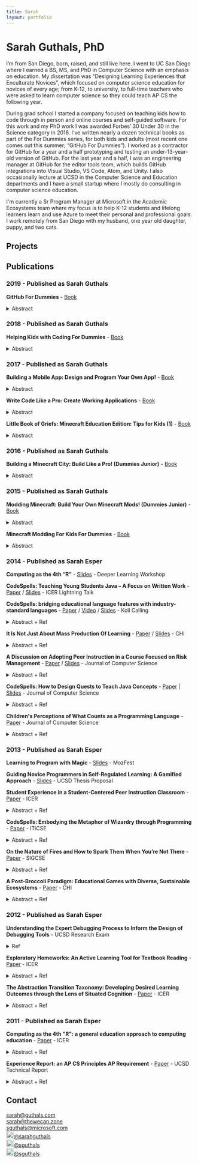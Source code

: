 ```yaml
---
title: Sarah
layout: portfolio
---
```


# Sarah Guthals, PhD

I’m from San Diego, born, raised, and still live here. I went to UC San Diego where I earned a BS, MS, and PhD in Computer Science with an emphasis on education. My dissertation was “Designing Learning Experiences that Enculturate Novices”, which focused on computer science education for novices of every age; from K-12, to university, to full-time teachers who were asked to learn computer science so they could teach AP CS the following year. 

During grad school I started a company focused on teaching kids how to code through in person and online courses and self-guided software. For this work and my PhD work I was awarded Forbes’ 30 Under 30 in the Science category in 2016. I’ve written nearly a dozen technical books as part of the For Dummies series, for both kids and adults (most recent one comes out this summer; “GitHub For Dummies”). I worked as a contractor for GitHub for a year and a half prototyping and testing an under-13-year-old version of GitHub. For the last year and a half, I was an engineering manager at GitHub for the editor tools team, which builds GitHub integrations into Visual Studio, VS Code, Atom, and Unity. I also occasionally lecture at UCSD in the Computer Science and Education departments and I have a small startup where I mostly do consulting in computer science education. 

I'm currently a Sr Program Manager at Microsoft in the Academic Ecosystems team where my focus is to help K-12 students and lifelong learners learn and use Azure to meet their personal and professional goals. I work remotely from San Diego with my husband, one year old daughter, puppy, and two cats.

## Projects

## Publications
### 2019 - Published as Sarah Guthals
**GitHub For Dummies** - [Book](https://www.amazon.com/GitHub-Dummies-Guthals/dp/1119572673/)
<details><summary>Abstract</summary>
Code collaboratively with GitHub

Once you’ve learned the basics of coding the next step is to start sharing your expertise, learning from other coding pros, or working as a collaborative member of development teams. GitHub is the go-to community for facilitating coding collaboration, and GitHub For Dummies is the next step on your journey as a developer.

Written by a GitHub engineer, this book is packed with insight on how GitHub works and how you can use it to become a more effective, efficient, and valuable member of any collaborative programming team.

Store and share your work online with GitHub
Collaborate with others on your team or across the international coding community
Embrace open-source values and processes
Establish yourself as a valuable member of the GitHub community
From setting up GitHub on your desktop and launching your first project to cloning repositories, finding useful apps on the marketplace, and improving workflow, GitHub For Dummies covers the essentials the novice programmer needs to enhance collaboration and teamwork with this industry-standard tool.
</details>

### 2018 - Published as Sarah Guthals
**Helping Kids with Coding For Dummies** - [Book](https://www.amazon.com/Helping-Coding-Dummies-Camille-McCue-ebook/dp/B07CF86KRL/ref=sr_1_4?ie=UTF8&qid=1541355069&sr=8-4)
<details><summary>Abstract</summary>
Help for grown-ups new to coding

Getting a jump on learning how coding makes technology work is essential to prepare kids for the future. Unfortunately, many parents, teachers, and mentors didn't learn the unique logic and language of coding in school. Helping Kids with Coding For Dummies comes to the rescue. It breaks beginning coding into easy-to-understand language so you can help a child with coding homework, supplement an existing coding curriculum, or have fun learning with your favorite kid.

The demand to have younger students learn coding has increased in recent years as the demand for trained coders has far exceeded the supply of coders. Luckily, this fun and accessible book makes it a snap to learn the skills necessary to help youngsters develop into proud, capable coders!

Help with coding homework or enhance a coding curriculum

Get familiar with coding logic and how to de-bug programs

Complete small projects as you learn coding language

Apply math skills to coding

If you’re a parent, teacher, or mentor eager to help 8 to 14 year olds learn to speak a coding language like a mini pro, this book makes it possible!
</details>

### 2017 - Published as Sarah Guthals
**Building a Mobile App: Design and Program Your Own App!** - [Book](https://www.amazon.com/Building-Mobile-App-Program-Dummies-ebook/dp/B073RSMYHC/ref=sr_1_1?ie=UTF8&qid=1541355453&sr=8-1)
<details><summary>Abstract</summary>
Coding is cool, and these fun projects help you get started today!

Building a Mobile App offers basic lessons in Android development, designed specifically for kids! Three fun projects walk you through basic coding skills using MIT's App Inventor—a free, online programming tool that uses a simple block style language that makes coding easy to learn. No long chapters to read, and no homework—just dive right in! You'll begin with a basic project that shows you how to make an app that works; next, you'll put those skills to work on a photo editing app that takes your skills to the next level. Finally, you'll level up one more time to become a Game Maker—that's right, you'll actually build a mobile game that you can send to your friends! Each project includes step-by-step directions and plenty of graphics to help you stay on track, and easy-to-read instructions help you complete each project frustration-free.

App building can get pretty complicated, but it doesn't have to start out that way. Start small to pick up the basics quickly, and you'll be coding in no time! This book helps you get started quickly and easily, with a focus on fun.

Build your own Android mobile apps using a free online platform!

Code everything yourself, including buttons, screens, and interactions!

Build an app that lets you draw on pictures you take!

Create a simple, interactive game you can share with your friends!

Adults all over the world turn to For Dummies books for clear instruction with a sense of humor; the Dummies Junior books bring that same "learning is fun" attitude to kids, with projects designed specifically for a kid's interests, needs, and skill level. Building a Mobile App gets kids coding quickly, with fun projects they'll be happy to show off!
</details>

**Write Code Like a Pro: Create Working Applications** - [Book](https://www.amazon.com/Write-Code-Like-Pro-Applications/dp/1119404177/ref=sr_1_6?ie=UTF8&qid=1541355069&sr=8-6)
<details><summary>Abstract</summary>
CODERS ARE ROCK STARS

Coders are the people who are building the future. You can stake your own claim on the future by learning pro coding techniques. Take a look inside to figure out how and why coders think a bit differently, the basics of building a working application with a professional coding language, and how to test your app to make sure it works. Get a jump on your future as a rock-star coder today!

See the big picture – get a grip on how pro coders start and finish a project

Know the code – get your hands on a pro coding language and put it to work

Make things happen – create a working application you can share with friends
</details>

**Little Book of Griefs: Minecraft Education Edition: Tips for Kids (1)** - [Book](https://www.amazon.com/Little-Book-Griefs-Minecraft-Education/dp/1521867844/ref=sr_1_7?ie=UTF8&qid=1541355069&sr=8-7)
<details><summary>Abstract</summary>
You can now Mod your Minecraft Education Edition! And what better way to start than to grief your new worlds?? Though when we are in our friends worlds, we want to be respectful, in our own worlds, we can grief everything we want! This book teaches you four awesome mods to write to grief. Invite your friends into your world and watch their surprise as you blow up mountains, make lava pits, and have monsters attack from all angles. Don't worry - you're still in control...or are you?
</details>

### 2016 - Published as Sarah Guthals
**Building a Minecraft City: Build Like a Pro! (Dummies Junior)** - [Book](https://www.amazon.com/Building-Minecraft-City-Dummies-Junior/dp/1119316413/ref=sr_1_1?ie=UTF8&qid=1541355371&sr=8-1&keywords=Building+a+Minecraft+City)
<details><summary>Abstract</summary>
The coolest kid-friendly Minecraft projects

If you have a Minecraft fanatic on your hands, you're about to be the most popular adult on the "block." Offering young Minecraft enthusiasts the ultimate sandbox experience, Building a Minecraft City gives kids aged 7 – 11 an outlet to enhance their love of the game and take their creative play to new heights.

Brought to you by the trusted For Dummies brand, this kid-focused book offers step-by-step instructions and simple explanations for completing projects that will teach your child invaluable new skills—all while having a ton of fun! They'll gain confidence as they design and build truly impressive Minecraft structures, and you'll delight in watching them develop and refine their problem-solving skills as they work on their own. It's a win-win!

Features a kid-friendly design that is heavy on eye-popping graphics

Focuses on three basic projects that set young readers on the road to further exploration

Boasts a small, full-color, accessible package that instills confidence in the reader

Introduces basic engineering concepts to kids in a way they can understand

Screen time can be as educational as it is fun, and this book shows your child how to approach their favorite game from a new angle to think—and do—outside the box.
</details>

### 2015 - Published as Sarah Guthals
**Modding Minecraft: Build Your Own Minecraft Mods! (Dummies Junior)** - [Book](https://www.amazon.com/Modding-Minecraft-Build-Dummies-Junior-ebook/dp/B012X605OE/ref=sr_1_2?ie=UTF8&qid=1541355213&sr=8-2&keywords=modding+minecraft+for+dummies)
<details><summary>Abstract</summary>
My kid can mod Minecraft? Oh my!

There’s no doubt about it: Minecraft has taken the world by storm. If your resident Minecraft fanatic is ready to take their experience to a new level of play, introduce them to modding! Modding allows Minecraft players to modify the game through code—giving them the ability to add a variety of gameplay changes, ranging from new blocks and items to new mechanisms to craft. It’s pretty much a Minecraft enthusiast’s dream brought to life! In Modding Minecraft, your child will be introduced to three fun and easy-to-complete projects that teach them the coding skills to make the most of their love of Minecraft.

Walking young readers through projects that outline how to create games in Minecraft for single or multiple players, this friendly and accessible guide takes the intimidation out of coding and instills confidence in children as young as seven as they complete cool coding projects to mod their favorite game. Full-color, eye-popping graphics and a short page count hold their attention while the goal-based format keeps them focused on the task at hand. Before you know it, your kid will be writing their own mods and having even more fun with Minecraft.

Kids can complete the projects on their own or alongside an adult

Introduces getting started with a single-player, single-level game

Moves readers on to multi-level game playing

Finishes with a multi-level, multi-player game based on the classic “capture the flag” game

With simple and clear instruction that your child can understand, Modding Minecraft is the perfect place for your kid to dig deep and open up a whole new world in their creative play.
</details>

**Minecraft Modding For Kids For Dummies** - [Book](https://www.amazon.com/Minecraft-Modding-Dummies-Stephen-Foster-ebook/dp/B010814NW6/ref=sr_1_1?ie=UTF8&qid=1541355236&sr=8-1&keywords=Minecraft+Modding+Dummies)
<details><summary>Abstract</summary>
Are you a Minecraft fanatic looking to mod your games? Hours of fun await! Minecraft Modding For Kids For Dummies teaches you how to mod in easy-to-do parts. Offering loads of helpful explanations and cool projects along the way, this friendly guide will have you advancing levels, keeping score, respawning players, building portals, creating an archery range—and much more—faster than you can say redstone!

There's no denying that modding is cool. After all, it allows you to alter your Minecraft gaming world to constantly keep things new and fun. While it isn't incredibly difficult to learn to mod, it does take some practice. Luckily, Minecraft Modding For Kids For Dummies is here to help you build basic coding skills to make modding your games as easy as 1-2-3!

The book is in full color and lies flat so you can look while you play

Includes lifetime access to LearnToMod software with 3 months free access to a private Minecraft server

Features larger print to make the text feel less daunting

Offers next steps you can take if you want to learn even more about modding and coding

If you're one of the millions of kids who play Minecraft every day, this hands-on guide gets you up and running fast with modding your favorite game!
</details>

### 2014 - Published as Sarah Esper
**Computing as the 4th “R”** - [Slides](https://docs.google.com/presentation/d/1bqWClY01xurmtxVeDe4HkmHfWufykarlmMhiNhWKxKs/edit#slide=id.p) - Deeper Learning Workshop

**CodeSpells: Teaching Young Students Java – A Focus on Written Work** - [Paper](https://drive.google.com/file/d/0B404RPOa1C5sVHVVcDA1X211VVk/edit) / [Slides](https://drive.google.com/file/d/0B404RPOa1C5sQmsyeW9MM0xZc2s/edit) - ICER Lightning Talk

**CodeSpells: bridging educational language features with industry-standard languages** - [Paper](https://dl.acm.org/citation.cfm?id=2674683.2674684&coll=DL&dl=ACM) / [Video](https://drive.google.com/file/d/0B9MGaL4KtkZ_WTkyOWNmMmpPamc/view) / [Slides](https://drive.google.com/file/d/0B6-b8ZnEK-l2YzRUTjZuVVBWQmc/view) - Koli Calling
<details><summary>Abstract + Ref</summary>
K-12 Computer Science Education has been an increasingly popular topic worldwide. Additionally, with K-12 standardized testing moving online, students are being required to improve their computer skills, which, among other factors, has also motivated the discussion to add computer science to the core curriculum [6, 8, 35, 22]. Educational programming languages, such as Scratch [25] and Alice [11], have a set of features that foster their use with younger students [27] such as drag-and-drop, limited API, and visual output. Given that novices can be introduced to such educational languages with a basic understanding of computer science concepts, industry-standard programming languages like Java can now be introduced to younger students.

This paper re-introduces CodeSpells [14, 13, 15], a 3D immersive video game that is unique in that it attempts to engage students in introductory computing concepts in similar ways to Scratch/Alice, but using Java, while providing them a metaphor of wizardry that attempts to mimic the culture of computer science.

CodeSpells has been shown to engage students in confidently writing Java code, but it has yet been shown to result in students being able to write Java code, or begin to become computer scientists. In this paper, we show the results of an 8-week study conducted on 55 9-10 year old students across two different schools. Throughout the study, students not only played CodeSpells, but also used a guided workbook to explore Java code outside of the CodeSpells virtual environment. Through both immersive interactions and the guided workbook, students demonstrated their understanding of introductory computing concepts and their ability to program in Java, both on the computer, and on paper.

Ref:

Sarah Esper, Stephen R. Foster, William G. Griswold, Carlos Herrera, and Wyatt Snyder. 2014. CodeSpells: bridging educational language features with industry-standard languages. In Proceedings of the 14th Koli Calling International Conference on Computing Education Research (Koli Calling '14). ACM, New York, NY, USA, 05-14. DOI=10.1145/2674683.2674684 http://doi.acm.org/10.1145/2674683.2674684
</details>

**It Is Not Just About Mass Production Of Learning** - [Paper](https://docs.google.com/viewer?a=v&pid=sites&srcid=ZGVmYXVsdGRvbWFpbnxvbmxpbmVlZHVjYXRpb253b3Jrc2hvcHxneDozYmYyODc4MWU3MWY4YjU4) / [Slides](https://docs.google.com/presentation/u/6/d/1wbc36Fxf5dqLC8_OfriIiKfVdHgARsc4XUATphosmb8/edit#slide=id.g32efc8841_056) - CHI
<details><summary>Abstract + Ref</summary>
Collaborative and community learning is well researched in traditional learning spaces. Communities of Practice and Computer Supported Collaborative Learning spaces and pedagogies support learners to experience learning through activities, personal interactions and innovative technologies. This becomes more difficult when designing learning at scale environments because these environments need to motivate learners while not being able to impart the values of the discipline through in-person interactions. In this work we introduce an alternative learning at scale environment, CodeSpells. CodeSpells is an epistemic game that attempts to motivates learners to acquire knowledge, develop skills, embrace values, identify with the discipline, and gain the ability to authentically problem solve. Through this work we will show how the theory of Epistemic Frames is critical to motivating and enculturating learners not only in our non-traditional environment, but also in more traditional MOOC-like learning at scale approaches.

Ref:

Sarah Esper, Sam R. Wood, Stephen R. Foster, Sorin Lerner, William G. Griswold, Jared J. Defigh, Ayesha Mazumdar, Carlos Herrera, Tom Lieber, Greg Ord, Wyatt Snyder. 2014. A discussion on adopting peer instruction in a course focused on risk management. CHI'14. Learning Innovations at Scale Workshop.
</details>

**A Discussion on Adopting Peer Instruction in a Course Focused on Risk Management** - [Paper](https://dl.acm.org/citation.cfm?id=2591468.2591496&coll=DL&dl=ACM) / [Slides](https://docs.google.com/presentation/d/1GiXHYIQIG451IYxbhV_RS8FnIR9t69kKqvEJaBcY8P0/edit) - Journal of Computer Science
<details><summary>Abstract + Ref</summary>
Peer Instruction (PI) has been shown to promote learning in introductory CS courses as well as upper-division courses such as architecture. A common thread among PI courses is that they focus on programs, algorithms, or equations that follow clear rules. In these courses there is usually one answer, though there may be varying approaches to finding it. An open-question in the PI research is: How could PI be incorporated in a course such as Software Engineering, where the focus is risk management and is therefore situational and dependent on personal experience and resources? This paper addresses one approach to developing PI materials for such a course. The pedagogy has been slightly modified: the instructor asks clicker questions, but then asks the students to call out suggestions for the answers. This paper describes this change and presents data from a student survey about their experiences. A call to the community is made to discuss how this and other modifications may be beneficial pedagogical changes to PI.

Ref:

Sarah Esper. 2014. A discussion on adopting peer instruction in a course focused on risk management. J. Comput. Sci. Coll. 29, 4 (April 2014), 175-182.
</details>

**CodeSpells: How to Design Quests to Teach Java Concepts** - [Paper](https://dl.acm.org/citation.cfm?id=2591468.2591490&coll=DL&dl=ACM) | [Slides](https://docs.google.com/presentation/d/1G1Awc1ul4ZrhtS_UlXJJOAZVJ-QdZNhSUWO6OKm7lso/edit) - Journal of Computer Science
<details><summary>Abstract + Ref</summary>
Serious games are a good approach to teaching computer science [7]. But there are still complications that arise, for example, no access to an instructor. This paper presents a study conducted using CodeSpells, a 3D immersive video game that aims to teach novice programmers basic Java concepts [3]. This paper specifically addresses the design of the quests in CodeSpells that provide scaffolding to support students in learning. The study analyzed how 16 students aged 8--12 understood and modified basic Java programs to complete quests. Based on game-play from an exploratory study, quests were added to engage students earlier and in more complex code edits. Both student understanding of programming and their comfort with modifying code was studied. This paper presents findings and lessons learned in quest design, and shows that quest design should set the expectation for students to engage with the code, not just use the code.

Ref:

Sarah Esper, Samantha R. Wood, Stephen R. Foster, Sorin Lerner, and William G. Griswold. 2014. Codespells: how to design quests to teach java concepts. J. Comput. Sci. Coll. 29, 4 (April 2014), 114-122.
</details>

**Children's Perceptions of What Counts as a Programming Language** - [Paper](https://dl.acm.org/citation.cfm?id=2591468.2591491&coll=DL&dl=ACM) - Journal of Computer Science
<details><summary>Abstract + Ref</summary>
An educational programming language may be more accessible, less frustrating, and more rewarding for young students. However, if a student thinks that the educational language does not constitute actual computer programming, it is hard to build interest in the subject and confidence in their programming skills. We conducted a study in a summer enrichment program for academically high-achieving students entering the sixth grade. Students were interviewed about their perception of various computer programming environments and our analysis of their reasoning helps us to better understand students' tacit assumptions about computer programming. Half of the students were selected to complete a worksheet showing the connections between the programming language Scratch, Java, C++, and Python. Using linear regression we found that there were no statistically significant differences between students who did and did not complete this worksheet in terms of confidence and perception.

Ref:

Colleen Lewis, Sarah Esper, Victor Bhattacharyya, Noelle Fa-Kaji, Neftali Dominguez, and Arielle Schlesinger. 2014. Children's perceptions of what counts as a programming language. J. Comput. Sci. Coll. 29, 4 (April 2014), 123-133.
</details>

### 2013 - Published as Sarah Esper
**Learning to Program with Magic** - [Slides](https://docs.google.com/presentation/d/1U62KA-zAklXyExzOKl8ArK5GrvaPOU2s8Y61n7m8ZfE/edit#slide=id.p13) - MozFest

**Guiding Novice Programmers in Self-Regulated Learning: A Gamified Approach** - [Slides](https://drive.google.com/drive/folders/0B404RPOa1C5seHRaSDhpRnp6YVE?usp=sharing) - UCSD Thesis Proposal

**Student Experience in a Student-Centered Peer Instruction Classroom** - [Paper](https://dl.acm.org/citation.cfm?id=2493394.2493407&coll=DL&dl=ACM) - ICER
<details><summary>Abstract + Ref</summary>
Although studies have shown Peer Instruction (PI) in computing courses to be beneficial for learning and retention, study of the student experience has been limited to attitudinal survey results. This study provides a preliminary evaluation of student experiences in a PI course -- specifically asking them to reflect on their role as a student in a PI lecture compared to a standard university lecture. Student responses to this question are first analyzed using Chi's Interactive-Constructive-Active-Passive framework which categorizes student activities by their value in a constructivist learning framework. This analysis finds that the majority of students reported activity in a PI lecture as "interactive" in contrast with "active" (e.g. taking notes) in a standard lecture. Additionally, a grounded theory open-coding analysis provides an initial examination of student perceptions of the PI lecture experience. Although students positively value learning-related aspects (feedback and increased understanding) a surprising breadth of value was noted around issues of affect and increased sense of community. In particular, these experiences invite discussion about PI and issues of STEM retention in post-secondary education.

Ref:

Beth Simon, Sarah Esper, Leo Porter, and Quintin Cutts. 2013. Student experience in a student-centered peer instruction classroom. In Proceedings of the ninth annual international ACM conference on International computing education research (ICER '13). ACM, New York, NY, USA, 129-136.
</details>

**CodeSpells: Embodying the Metaphor of Wizardry through Programming** - [Paper](https://dl.acm.org/citation.cfm?id=2462476.2465593&coll=DL&dl=ACM) - ITiCSE
<details><summary>Abstract + Ref</summary>
This paper addresses how CodeSpells uses the metaphor of wizardry, along with an embodied API to engage students in learning to program in Java. Giving novice programmers a concrete representation of code has been encouraged and shown to help students understand the concepts with more ease. There have been many attempts to improve the novice learning experience by providing: a visual programming language, a hardware component or an application that is more approachable. The benefit of this research is that students are better able to understand how abstract code effects the environment.

We build on this work through CodeSpells by immersing novices in the abstraction of code through embodiment to allow them to understand complex and abstract programming problems as if they were being affected by what they wrote. In this paper we present a new approach to novice programming environments, one that embodies the user and encourages a quick grasp of introductory concepts followed by a deep understanding through exploration.

Ref:

Sarah Esper, Stephen R. Foster, and William G. Griswold. 2013. CodeSpells: embodying the metaphor of wizardry for programming. In Proceedings of the 18th ACM conference on Innovation and technology in computer science education (ITiCSE '13). ACM, New York, NY, USA, 249-254.
</details>

**On the Nature of Fires and How to Spark Them When You’re Not There** - [Paper](https://dl.acm.org/citation.cfm?id=2445290) - SIGCSE
<details><summary>Abstract + Ref</summary>
Traditionally, computer science education research contributes new tools, techniques, and theories to improve institutionalized learning spaces e.g. classrooms. However, we take the position that the study and improvement of computer science learning spaces outside the classroom are just as important. We take a step toward illuminating the critical qualities of non-institutional computer science learning spaces by engaging in a grounded-theoretical examination of first-hand accounts of non-institutional learning. To further study the topic, we attempted to recreate (in the lab) a learning environment with many qualities that characterize non-institutional learning. To make this possible, we employed a modified version of CodeSpells -- a video game designed to teach Java programming in a way that engenders the sense of sustained, playful, creative exploration driven entirely by the learner. This study introduced 40 girls, ages 10 to 12, to programming for the first time. We use the results of both studies to develop a theoretical framework which we use to examine existing tools such as Scratch, Alice, and educational games in a new light.

Ref:

Sarah Esper, Stephen R. Foster, and William G. Griswold. 2013. On the nature of fires and how to spark them when you're not there. In Proceeding of the 44th ACM technical symposium on Computer science education (SIGCSE '13). ACM, New York, NY, USA, 305-310.  
</details>

**A Post-Broccoli Paradigm: Educational Games with Diverse, Sustainable Ecosystems** - [Paper](https://dl.acm.org/citation.cfm?id=2470654.2470669&coll=DL&dl=ACM) - CHI
<details><summary>Abstract + Ref</summary>
We investigate the unique educational benefits of 1-on-1 competitive games, arguing that such games can be just as easy to design as single-player educational games, while yielding a more diverse and sustainable learning experience. We present a study of chess and StarCraft II in order to inform the design of similar educational games and their communities. We discuss a competitive game we designed to teach Java programming. We evaluate the game by discussing its user study. Our main contributions are 1) an argument that the use of 1-on-1 competition can solve two existing problems inherent to single-player games, 2) an analysis of the features that make competitive games effective learning environments, and 3) an early but encouraging description of the emergent learning environment one can expect from designing an educational game with these features. - VIDEO

Ref:

Stephen R. Foster, Sarah Esper, and William G. Griswold. 2013. From competition to metacognition: designing diverse, sustainable educational games. In Proceedings of the SIGCHI Conference on Human Factors in Computing Systems (CHI '13). ACM, New York, NY, USA, 99-108.
</details>

### 2012 - Published as Sarah Esper
**Understanding the Expert Debugging Process to Inform the Design of Debugging Tools** - UCSD Research Exam
<details><summary>Ref</summary>
Ref:

Sarah Esper. Understanding the Expert Debugging Process to Inform the Design of Debugging Tools. UCSD. 2013.
</details>

**Exploratory Homeworks: An Active Learning Tool for Textbook Reading** - [Paper](http://dl.acm.org/citation.cfm?id=2361276.2361297&coll=DL&dl=ACM&CFID=157125212&CFTOKEN=72878032) - ICER
<details><summary>Abstract + Ref</summary>
Constructivist learning theory suggests that learners must construct their own understandings, rather than have understanding passively dumped into their brains. These findings support the US National Research Council's recommendations for the adoption of active learning pedagogies in the classroom. However, the "classroom lecture" is only one of the resources students commonly have for learning in higher education. In this paper, we present exploratory homeworks -- a tool to support active learning for teaching programming languages. By leveraging the opportunity for the student to interact with the computer/compiler, we seek to provide a model for students of how to explore and understand programming language constructs and concepts. We report on the use of 15 exploratory homework assignments used in a CS0 course with 440 students in Winter 2011. We provide a model and advice for others wishing to develop exploratory homeworks for their programming courses and present quantitative and qualitative evidence regarding students' positive valuation of the homeworks.

Ref:

Sarah Esper, Beth Simon, and Quintin Cutts. 2012. Exploratory homeworks: an active learning tool for textbook reading. In Proceedings of the ninth annual international conference on International computing education research (ICER '12). ACM, New York, NY, USA, 105-110.
</details>

**The Abstraction Transition Taxonomy: Developing Desired Learning Outcomes through the Lens of Situated Cognition** - [Paper](http://dl.acm.org/citation.cfm?id=2361276.2361290&coll=DL&dl=ACM&CFID=157125212&CFTOKEN=72878032) - ICER
<details><summary>Abstract + Ref</summary>
We report on a post-hoc analysis of introductory programming lecture materials. The purpose of this analysis is to identify what knowledge and skills we are asking students to acquire, as situated in the activity, tools, and culture of what programmers do and how they think. The specific materials analyzed are the 133 Peer Instruction questions used in lecture to support cognitive apprenticeship -- honoring the situated nature of knowledge. We propose an Abstraction Transition Taxonomy for classifying the kinds of knowing and practices we engage students in as we seek to apprentice them into the programming world. We find students are asked to answer questions expressed using three levels of abstraction: English, CS Speak, and Code. Moreover, many questions involve asking students to transition between levels of abstraction within the context of a computational problem. Finally, by applying our taxonomy in classifying a range of introductory programming exams, we find that summative assessments (including our own) tend to emphasize a small range of the skills fostered in students during the formative/apprenticeship phase.

Ref:

Quintin Cutts, Sarah Esper, Marlena Fecho, Stephen R. Foster, and Beth Simon. 2012. The abstraction transition taxonomy: developing desired learning outcomes through the lens of situated cognition. In Proceedings of the ninth annual international conference on International computing education research (ICER '12). ACM, New York, NY, USA, 63-70.
</details>

### 2011 - Published as Sarah Esper
**Computing as the 4th "R": a general education approach to computing education** - [Paper](http://dl.acm.org/citation.cfm?id=2016938&bnc=1) - ICER
<details><summary>Abstract + Ref</summary>
Computing and computation are increasingly pervading our lives, careers, and societies - a change driving interest in computing education at the secondary level. But what should define a "general education" computing course at this level? That is, what would you want every person to know, assuming they never take another computing course? We identify possible outcomes for such a course through the experience of designing and implementing a general education university course utilizing best-practice pedagogies. Though we nominally taught programming, the design of the course led students to report gaining core, transferable skills and the confidence to employ them in their future. We discuss how various aspects of the course likely contributed to these gains. Finally, we encourage the community to embrace the challenge of teaching general education computing in contrast to and in conjunction with existing curricula designed primarily to interest students in the field.

Ref: 

Quintin Cutts, Sarah Esper, and Beth Simon. 2011. Computing as the 4th "R": a general education approach to computing education. ICER 2011. ACM, New York, NY, USA, 133-138.
</details>

**Experience Report: an AP CS Principles AP Requirement** - [Paper](https://csetechrep.ucsd.edu/Dienst/UI/2.0/Describe/ncstrl.ucsd_cse/CS2011-0965) - UCSD Technical Report
<details><summary>Abstract + Ref</summary>
We report on the development and deployment of a pilot of the new Advanced Placement CS Principles course in the United States. The course is designed to introduce core computational concepts and instill computational thinking practices. We report on an initial offering with 571 university students, mostly non-CS majors taking the course as a general education requirement. We discuss the instructional design supporting the course, describe how the various components were implemented, and review student work and valuation of the course. Though the course appears to “teach programming” in Alice, students reported gaining significant analysis and communication skills they could use in their daily life. We reflect on how instructional design decisions are likely to have supported this experience and consider the implications for other K-12 computing/IT education efforts as well as for regular CS1 courses.

Ref: 

Beth Simon, Sarah Esper and Quintin Cutts. 2011. Experience Report: an AP CS Principles University Pilot.  Technical Report CS 2011-0965. University of California at San Diego. 
</details>

## Contact
sarah@guthals.com  
sarah@thewecan.zone  
sguthals@microsoft.com  
<img src="https://user-images.githubusercontent.com/1314285/53188872-1771c800-35bb-11e9-89de-25809dff67d9.png" width="20" height="20" /><a href="https://twitter.com/sarahguthals" target="_blank">@sarahguthals</a>  
<img src="https://image.flaticon.com/icons/png/512/25/25231.png" width="20" height="20" /><a href="https://github.com/sguthals" target="_blank">@sguthals</a>  
<img src="https://user-images.githubusercontent.com/1314285/53203841-12267480-35df-11e9-9ae4-52c09f36b4d8.png" width="20" height="20" /><a href="https://www.linkedin.com/in/sguthals/" target="_blank">@sguthals</a>
